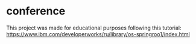 # conference
This project was made for educational purposes following this tutorial:
https://www.ibm.com/developerworks/ru/library/os-springroo1/index.html

